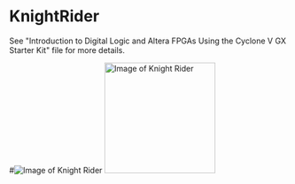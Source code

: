 # KnightRider
See "Introduction to Digital Logic and Altera FPGAs Using the Cyclone V GX Starter Kit" file for more details.

#![Image of Knight Rider](https://i.imgur.com/0KNXOwy.jpg)
<img src="https://i.imgur.com/0KNXOwy.jpg" alt="Image of Knight Rider" width="200"/>

